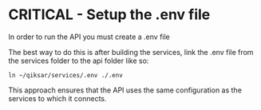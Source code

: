 # CRITICAL - Setup the .env file

In order to run the API you must create a .env file

The best way to do this is after building the services, link the .env file from the services folder to the api folder like so:

```
ln ~/qiksar/services/.env ./.env
```

This approach ensures that the API uses the same configuration as the services to which it connects.
